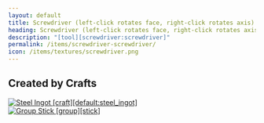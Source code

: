 ```yaml
---
layout: default
title: Screwdriver (left-click rotates face, right-click rotates axis)
heading: Screwdriver (left-click rotates face, right-click rotates axis)
description: "[tool][screwdriver:screwdriver]"
permalink: /items/screwdriver-screwdriver/
icon: /items/textures/screwdriver.png
---
```



## Created by Crafts

<div class="craft">
    <div>
        <span><a href="{{site.baseurl}}/items/default-steel-ingot/"><img src="{{site.baseurl}}/assets/img/items/textures/default_steel_ingot.png" data-toggle="tooltip" title="Steel Ingot [craft][default:steel_ingot]"></a></span>
        <span></span>
        <span></span>
    </div>
    <div>
        <span><a href="{{site.baseurl}}/items/group-stick/"><img src="{{site.baseurl}}/assets/img/items/textures/default_stick.png" data-toggle="tooltip" title="Group Stick [group][stick]"></a></span>
        <span></span>
        <span></span>
    </div>
    <div>
        <span></span>
        <span></span>
        <span></span>
    </div>
</div>
